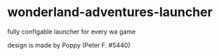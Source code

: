 # wonderland-adventures-launcher
 fully configable launcher for every wa game
 
 design is made by Poppy (Peter F. #5440)
